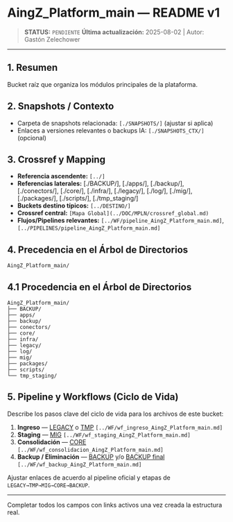 # AingZ_Platform_main — README v1

> **STATUS:** `PENDIENTE`
> **Última actualización:** 2025-08-02 | Autor: Gastón Zelechower

---

## 1. Resumen
Bucket raíz que organiza los módulos principales de la plataforma.

## 2. Snapshots / Contexto
- Carpeta de snapshots relacionada: `[./SNAPSHOTS/]` (ajustar si aplica)
- Enlaces a versiones relevantes o backups IA: `[./SNAPSHOTS_CTX/]` (opcional)

## 3. Crossref y Mapping
- **Referencia ascendente:** `[../]`
- **Referencias laterales:** [./BACKUP/], [./apps/], [./backup/], [./conectors/], [./core/], [./infra/], [./legacy/], [./log/], [./mig/], [./packages/], [./scripts/], [./tmp_staging/]
- **Buckets destino típicos:** `[../DESTINO/]`
- **Crossref central:** `[Mapa Global](../DOC/MPLN/crossref_global.md)`
- **Flujos/Pipelines relevantes:** `[../WF/pipeline_AingZ_Platform_main.md]`, `[../PIPELINES/pipeline_AingZ_Platform_main.md]`

## 4. Precedencia en el Árbol de Directorios
```text
AingZ_Platform_main/
```

## 4.1 Procedencia en el Árbol de Directorios
```text
AingZ_Platform_main/
├── BACKUP/
├── apps/
├── backup/
├── conectors/
├── core/
├── infra/
├── legacy/
├── log/
├── mig/
├── packages/
├── scripts/
└── tmp_staging/
```

## 5. Pipeline y Workflows (Ciclo de Vida)
Describe los pasos clave del ciclo de vida para los archivos de este bucket:
1. **Ingreso** — [LEGACY](./legacy/) o [TMP](./tmp_staging/) `[../WF/wf_ingreso_AingZ_Platform_main.md]`
2. **Staging** — [MIG](./mig/) `[../WF/wf_staging_AingZ_Platform_main.md]`
3. **Consolidación** — [CORE](./core/) `[../WF/wf_consolidacion_AingZ_Platform_main.md]`
4. **Backup / Eliminación** — [BACKUP](./backup/) y/o [BACKUP final](./BACKUP/) `[../WF/wf_backup_AingZ_Platform_main.md]`

Ajustar enlaces de acuerdo al pipeline oficial y etapas de `LEGACY→TMP→MIG→CORE→BACKUP`.

---

Completar todos los campos con links activos una vez creada la estructura real.

